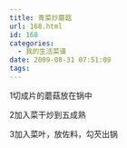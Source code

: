 ```yaml
---
title: 青菜炒蘑菇
url: 168.html
id: 168
categories:
  - 我的生活菜谱
date: 2009-08-31 07:51:09
tags:
---
```


1切成片的蘑菇放在锅中  
  
2加入菜干炒到五成熟  
  
3加入菜叶，放佐料，勾芡出锅